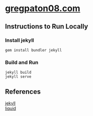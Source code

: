 # [gregpaton08.com](gregpaton08.com)

## Instructions to Run Locally

### Install jekyll
```
gem install bundler jekyll
```

### Build and Run
```
jekyll build
jekyll serve
```

## References
[jekyll](https://jekyllrb.com/docs/)  
[liquid](https://shopify.github.io/liquid/)
